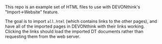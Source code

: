 This repo is an example set of HTML files to use with DEVONthink's "Import->Website" feature.

The goal is to import `all.html` (which contains links to the other pages), and have all of the imported pages in DEVONthink with their links working. Clicking the links should load the imported DT documents rather than requesting them from the web server.
